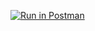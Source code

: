 [![Run in Postman](https://run.pstmn.io/button.svg)](https://app.getpostman.com/run-collection/337bff4753e8d79e7a8d)
